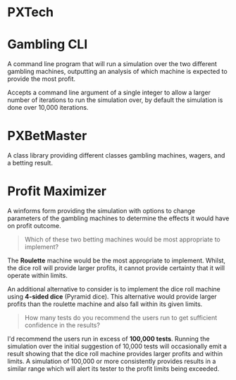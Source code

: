 # PXTech

# Gambling CLI

A command line program that will run a simulation over the two different gambling machines, outputting an analysis of which machine is expected to provide the most profit.

Accepts a command line argument of a single integer to allow a larger number of iterations to run the simulation over, by default the simulation is done over 10,000 iterations.

# PXBetMaster

A class library providing different classes gambling machines, wagers, and a betting result.

# Profit Maximizer

A winforms form providing the simulation with options to change parameters of the gambling machines to determine the effects it would have on profit outcome.

> Which of these two betting machines would be most appropriate to implement? 

The **Roulette** machine would be the most appropriate to implement. Whilst, the dice roll will provide larger profits, it cannot provide certainty that it will operate within limits.

An additional alternative to consider is to implement the dice roll machine using **4-sided dice** (Pyramid dice). This alternative would provide larger profits than the roulette machine and also fall within its given limits.

> How many tests do you recommend the users run to get sufficient confidence in the results? 

I'd recommend the users run in excess of **100,000 tests**. Running the simulation over the initial suggestion of 10,000 tests will occasionally emit a result showing that the dice roll machine provides larger profits and within limits. A simulation of 100,000 or more consistently provides results in a similar range which will alert its tester to the profit limits being exceeded.